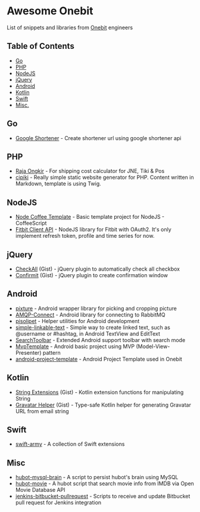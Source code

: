 # Awesome Onebit

List of snippets and libraries from [Onebit](http://onebitmedia.com) engineers


## Table of Contents

- [Go](#go)
- [PHP](#php)
- [NodeJS](#coffee-node)
- [jQuery](#jquery)
- [Android](#android)
- [Kotlin](#kotlin)
- [Swift](#swift)
- [Misc.](#misc)


## <a name="go"></a>Go

* [Google Shortener](https://github.com/hiraq-golang/googl-shortener) - Create shortener url using google shortener api


## <a name="php"></a>PHP

* [Raja Ongkir](https://github.com/omarxp/rajaongkir) - For shipping cost calculator for JNE, Tiki & Pos
* [cipiki](https://github.com/onebithq/cipiki) - Really simple static website generator for PHP. Content written in Markdown, template is using Twig.


## <a name="nodejs"></a>NodeJS
* [Node Coffee Template](https://github.com/onebithq/node-coffee-template) - Basic template project for NodeJS - CoffeeScript
* [Fitbit Client API](https://github.com/lagilaper/fitbit-client-api) - NodeJS library for Fitbit with OAuth2. It's only implement refresh token, profile and time series for now.


## <a name="jquery"></a>jQuery

- [CheckAll](https://gist.github.com/hiraq/4362478c5fcf9b2b65b8) (Gist) - jQuery plugin to automatically check all checkbox
- [Confirmit](https://gist.github.com/hiraq/733c543dbab7e46ec81d) (Gist) - jQuery plugin to create confirmation window


## <a name="android"></a>Android

* [pixture](https://github.com/onebithq/pixture) - Android wrapper library for picking and cropping picture
* [AMQP-Connect](https://github.com/rakawestu/amqp-connect) - Android library for connecting to RabbitMQ
* [pisolipet](https://github.com/onebithq/pisolipet) - Helper utilities for Android development
* [simple-linkable-text](https://github.com/apradanas/simple-linkable-text) -  Simple way to create linked text, such as @username or #hashtag, in Android TextView and EditText
* [SearchToolbar](https://github.com/rakawestu/SearchToolbar) - Extended Android support toolbar with search mode
* [MvpTemplate](https://github.com/onebithq/MvpTemplate) - Android basic project using MVP (Model-View-Presenter) pattern
* [android-project-template](https://github.com/onebithq/android-project-template) - Android Project Template used in Onebit


## <a name="kotlin"></a>Kotlin

* [String Extensions](https://gist.github.com/akhyrul/e97709611af4331ef429#file-stringhelpers-kt) (Gist) - Kotlin extension functions for manipulating String
* [Gravatar Helper](https://gist.github.com/akhyrul/e97709611af4331ef429#file-gravatarhelpers-kt) (Gist) - Type-safe Kotlin helper for generating Gravatar URL from email string


## <a name="swift"></a>Swift

* [swift-army](https://github.com/apradanas/swift-army) -  A collection of Swift extensions


## <a name="misc"></a>Misc

* [hubot-mysql-brain](https://github.com/akhyrul/hubot-mysql-brain) - A script to persist hubot's brain using MySQL
* [hubot-movie](https://github.com/akhyrul/hubot-movie) - A hubot script that search movie info from IMDB via Open Movie Database API
* [jenkins-bitbucket-pullrequest](https://github.com/onebithq/jenkins-bitbucket-pullrequest) - Scripts to receive and update Bitbucket pull request for Jenkins integration